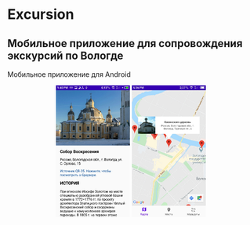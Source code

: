 # Excursion
## Мобильное приложение для сопровождения экскурсий по Вологде
Мобильное приложение для Android

<p align="center">
    <img src="https://github.com/romshke/Excursion/blob/master/screenshots/S00603-134039.jpg"  width="30%">
    <img src="https://github.com/romshke/Excursion/blob/master/screenshots/S00607-173607.jpg"  width="30%">
</p>